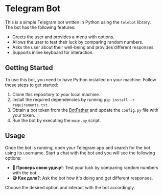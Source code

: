 # Telegram Bot

This is a simple Telegram bot written in Python using the `telebot` library. The bot has the following features:

- Greets the user and provides a menu with options.
- Allows the user to test their luck by comparing random numbers.
- Asks the user about their well-being and provides different responses.
- Supports inline keyboard for interaction.

## Getting Started

To use this bot, you need to have Python installed on your machine. Follow these steps to get started:

1. Clone this repository to your local machine.
2. Install the required dependencies by running `pip install -r requirements.txt`.
3. Obtain a bot token from the [BotFather](https://core.telegram.org/bots#botfather) and update the `config.py` file with your token.
4. Run the bot by executing the `main.py` script.

## Usage

Once the bot is running, open your Telegram app and search for the bot using its username. Start a chat with the bot and you will see the following options:

- **🎰 Проверь свою удачу!**: Test your luck by comparing random numbers with the bot.
- **😃 Как дела?**: Ask the bot how it's doing and get different responses.

Choose the desired option and interact with the bot accordingly.

